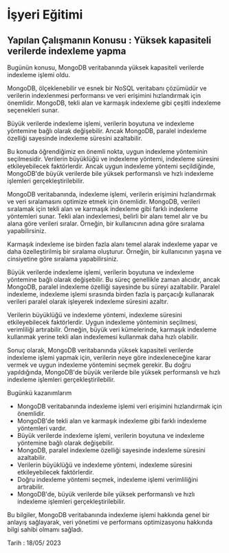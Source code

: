 # İşyeri Eğitimi


## Yapılan Çalışmanın Konusu :    Yüksek kapasiteli verilerde indexleme yapma 

Bugünün konusu, MongoDB veritabanında yüksek kapasiteli verilerde indexleme işlemi oldu.

MongoDB, ölçeklenebilir ve esnek bir NoSQL veritabanı çözümüdür ve verilerin indexlenmesi performansı ve veri erişimini hızlandırmak için önemlidir. MongoDB, tekli alan ve karmaşık indexleme gibi çeşitli indexleme seçenekleri sunar.

Büyük verilerde indexleme işlemi, verilerin boyutuna ve indexleme yöntemine bağlı olarak değişebilir. Ancak MongoDB, paralel indexleme özelliği sayesinde indexleme süresini azaltabilir.

Bu konuda öğrendiğimiz en önemli nokta, uygun indexleme yönteminin seçilmesidir. Verilerin büyüklüğü ve indexleme yöntemi, indexleme süresini etkileyebilecek faktörlerdir. Ancak uygun indexleme yöntemi seçildiğinde, MongoDB'de büyük verilerde bile yüksek performanslı ve hızlı indexleme işlemleri gerçekleştirilebilir.

MongoDB veritabanında, indexleme işlemi, verilerin erişimini hızlandırmak ve veri sıralamasını optimize etmek için önemlidir. MongoDB, verileri sıralamak için tekli alan ve karmaşık indexleme gibi farklı indexleme yöntemleri sunar. Tekli alan indexlemesi, belirli bir alanı temel alır ve bu alana göre verileri sıralar. Örneğin, bir kullanıcının adına göre sıralama yapabilirsiniz.

Karmaşık indexleme ise birden fazla alanı temel alarak indexleme yapar ve daha özelleştirilmiş bir sıralama oluşturur. Örneğin, bir kullanıcının yaşına ve cinsiyetine göre sıralama yapabilirsiniz.

Büyük verilerde indexleme işlemi, verilerin boyutuna ve indexleme yöntemine bağlı olarak değişebilir. Bu süreç genellikle zaman alıcıdır, ancak MongoDB, paralel indexleme özelliği sayesinde bu süreyi azaltabilir. Paralel indexleme, indexleme işlemi sırasında birden fazla iş parçacığı kullanarak verileri paralel olarak işleyerek indexleme süresini azaltır.

Verilerin büyüklüğü ve indexleme yöntemi, indexleme süresini etkileyebilecek faktörlerdir. Uygun indexleme yönteminin seçilmesi, verimliliği artırabilir. Örneğin, büyük veri kümelerinde, karmaşık indexleme kullanmak yerine tekli alan indexlemesi kullanmak daha hızlı olabilir.

Sonuç olarak, MongoDB veritabanında yüksek kapasiteli verilerde indexleme işlemi yapmak için, verilerin neye göre indexleneceğine karar vermek ve uygun indexleme yöntemini seçmek gerekir. Bu doğru yapıldığında, MongoDB'de büyük verilerde bile yüksek performanslı ve hızlı indexleme işlemleri gerçekleştirilebilir.



Bugünkü kazanımlarım
-	MongoDB veritabanında indexleme işlemi veri erişimini hızlandırmak için önemlidir.
-	MongoDB'de tekli alan ve karmaşık indexleme gibi farklı indexleme yöntemleri vardır.
-	Büyük verilerde indexleme işlemi, verilerin boyutuna ve indexleme yöntemine bağlı olarak değişebilir.
-	MongoDB, paralel indexleme özelliği sayesinde indexleme süresini azaltabilir.
-	Verilerin büyüklüğü ve indexleme yöntemi, indexleme süresini etkileyebilecek faktörlerdir.
-	Doğru indexleme yöntemi seçmek, indexleme işlemi verimliliğini artırabilir.
-	MongoDB'de, büyük verilerde bile yüksek performanslı ve hızlı indexleme işlemleri gerçekleştirilebilir.


Bu bilgiler, MongoDB veritabanında indexleme işlemi hakkında genel bir anlayış sağlayarak, veri yönetimi ve performans optimizasyonu hakkında bilgi sahibi olmamı sağladı.












Tarih : 18/05/ 2023

 
















































 	







 





